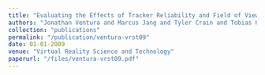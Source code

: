 ```yaml
---
title: "Evaluating the Effects of Tracker Reliability and Field of View on a Target Following Task in Augmented Reality"
authors: "Jonathan Ventura and Marcus Jang and Tyler Crain and Tobias H{\"o}llerer and Doug Bowman"
collection: "publications"
permalink: "/publication/ventura-vrst09"
date: 01-01-2009
venue: "Virtual Reality Science and Technology"
paperurl: "/files/ventura-vrst09.pdf"
---
```

